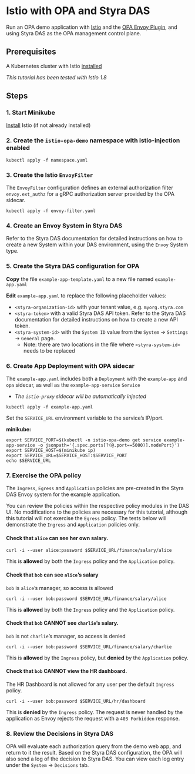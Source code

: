 # Istio with OPA and Styra DAS

Run an OPA demo application with [Istio](https://istio.io/latest/docs/concepts/what-is-istio/) and the [OPA Envoy Plugin](https://github.com/open-policy-agent/opa-envoy-plugin), and using Styra DAS as the OPA management control plane.

## Prerequisites

A Kubernetes cluster with Istio [installed](https://istio.io/latest/docs/setup/getting-started/#install)

_This tutorial has been tested with Istio 1.8_

## Steps

### 1. Start Minikube

[Install](https://istio.io/latest/docs/setup/getting-started/#install) Istio (if not already installed)

### 2. Create the `istio-opa-demo` namespace with istio-injection enabled

```
kubectl apply -f namespace.yaml
```

### 3. Create the Istio `EnvoyFilter`

The `EnvoyFilter` configuration defines an external authorization filter `envoy.ext_authz` for a gRPC authorization server provided by the OPA sidecar.

```
kubectl apply -f envoy-filter.yaml
```

### 4. Create an Envoy System in Styra DAS

Refer to the Styra DAS documentation for detailed instructions on how to create a new System within your DAS environment, using the `Envoy` System type.

### 5. Create the Styra DAS configuration for OPA

**Copy** the file `example-app-template.yaml` to a new file named `example-app.yaml`

**Edit** `example-app.yaml` to replace the following placeholder values:
* `<styra-organization-id>` with your tenant value, e.g. `myorg.styra.com`
* `<styra-token>` with a valid Styra DAS API token. Refer to the Styra DAS documentation for detailed instructions on how to create a new API token.
* `<styra-system-id>` with the `System ID` value from the `System` -> `Settings` -> `General` page.
    * Note: there are two locations in the file where `<styra-system-id>` needs to be replaced

### 6. Create App Deployment with OPA sidecar

The `example-app.yaml` includes both a `Deployment` with the `example-app` and `opa` sidecar, as well as the `example-app-service` `Service`
* _The `istio-proxy` sidecar will be automatically injected_

```
kubectl apply -f example-app.yaml
```

Set the `SERVICE_URL` environment variable to the service’s IP/port.

**minikube:**
```
export SERVICE_PORT=$(kubectl -n istio-opa-demo get service example-app-service -o jsonpath='{.spec.ports[?(@.port==5000)].nodePort}')
export SERVICE_HOST=$(minikube ip)
export SERVICE_URL=$SERVICE_HOST:$SERVICE_PORT
echo $SERVICE_URL
```

### 7. Exercise the OPA policy

The `Ingress`, `Egress` and `Application` policies are pre-created in the Styra DAS Envoy system for the example application.

You can review the policies within the respective policy modules in the DAS UI. No modifications to the policies are necessary for this tutorial, although this tutorial will not exercise the `Egress` policy.  The tests below will demonstrate the `Ingress` and `Application` policies only.

#### Check that `alice` can see her own salary.

```
curl -i --user alice:password $SERVICE_URL/finance/salary/alice
```

This is **allowed** by both the `Ingress` policy and the `Application` policy.

#### Check that `bob` can see `alice`’s salary
`bob` is `alice`’s manager, so access is allowed

```
curl -i --user bob:password $SERVICE_URL/finance/salary/alice
```

This is **allowed** by both the `Ingress` policy and the `Application` policy.

#### Check that `bob` CANNOT see `charlie`’s salary.
`bob` is not `charlie`’s manager, so access is denied

```
curl -i --user bob:password $SERVICE_URL/finance/salary/charlie
```

This is **allowed** by the `Ingress` policy, but **denied** by the `Application` policy.

#### Check that `bob` CANNOT view the HR dashboard.
The HR Dashboard is not allowed for any user per the default `Ingress` policy.

```
curl -i --user bob:password $SERVICE_URL/hr/dashboard
```

This is **denied** by the `Ingress` policy.  The request is never handled by the application as Envoy rejects the request with a `403 Forbidden` response.

### 8. Review the Decisions in Styra DAS

OPA will evaluate each authorization query from the demo web app, and return to it the result. Based on the Styra DAS configuration, the OPA will also send a log of the decision to Styra DAS. You can view each log entry under the `System` -> `Decisions` tab.
